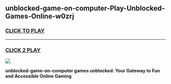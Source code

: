 
## unblocked-game-on-computer-Play-Unblocked-Games-Online-w0zrj
<h3>
<a href="https://premium76.site?title=unblocked-game-on-computer&ref=25A">CLICK TO PLAY</a></h3>
<hr>

<h3>
<a href="https://premium76.site?title=unblocked-game-on-computer&ref=25A">CLICK 2 PLAY</a>
  
</h3>

<a href="https://premium76.site?title=unblocked-game-on-computer&ref=25A"><img src="https://clearcache.store/games.png"></a>


**unblocked-game-on-computer games unblocked: Your Gateway to Fun and Accessible Online Gaming**

